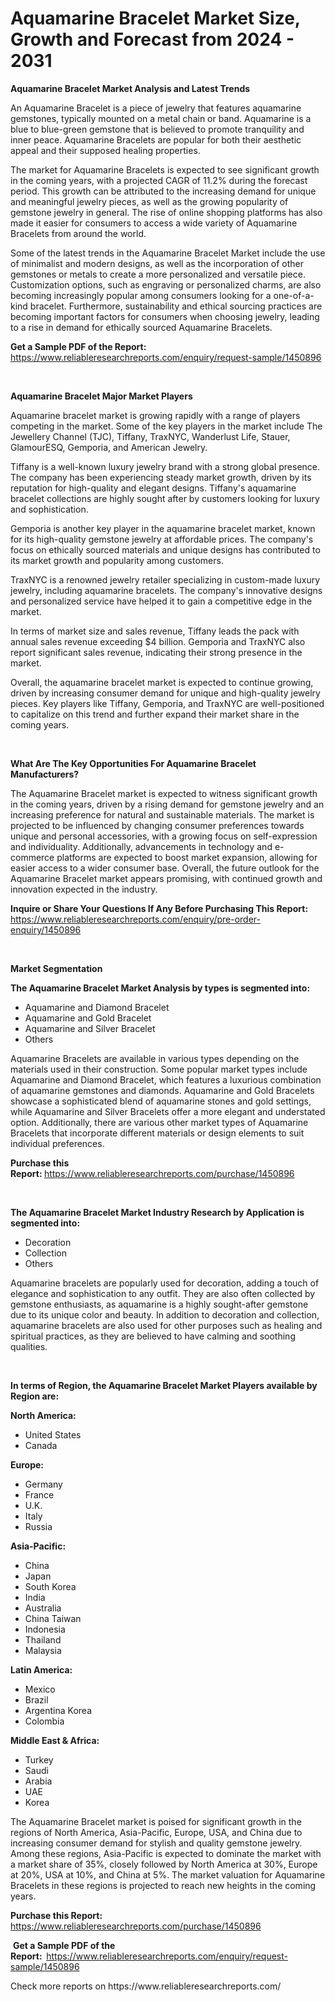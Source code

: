 <p><h1>Aquamarine Bracelet Market Size, Growth and Forecast from 2024 - 2031</h1></p><p><strong>Aquamarine Bracelet Market Analysis and Latest Trends</strong></p>
<p><p>An Aquamarine Bracelet is a piece of jewelry that features aquamarine gemstones, typically mounted on a metal chain or band. Aquamarine is a blue to blue-green gemstone that is believed to promote tranquility and inner peace. Aquamarine Bracelets are popular for both their aesthetic appeal and their supposed healing properties.</p><p>The market for Aquamarine Bracelets is expected to see significant growth in the coming years, with a projected CAGR of 11.2% during the forecast period. This growth can be attributed to the increasing demand for unique and meaningful jewelry pieces, as well as the growing popularity of gemstone jewelry in general. The rise of online shopping platforms has also made it easier for consumers to access a wide variety of Aquamarine Bracelets from around the world.</p><p>Some of the latest trends in the Aquamarine Bracelet Market include the use of minimalist and modern designs, as well as the incorporation of other gemstones or metals to create a more personalized and versatile piece. Customization options, such as engraving or personalized charms, are also becoming increasingly popular among consumers looking for a one-of-a-kind bracelet. Furthermore, sustainability and ethical sourcing practices are becoming important factors for consumers when choosing jewelry, leading to a rise in demand for ethically sourced Aquamarine Bracelets.</p></p>
<p><strong>Get a Sample PDF of the Report:&nbsp;</strong> <a href="https://www.reliableresearchreports.com/enquiry/request-sample/1450896">https://www.reliableresearchreports.com/enquiry/request-sample/1450896</a></p>
<p>&nbsp;</p>
<p><strong>Aquamarine Bracelet Major Market Players</strong></p>
<p><p>Aquamarine bracelet market is growing rapidly with a range of players competing in the market. Some of the key players in the market include The Jewellery Channel (TJC), Tiffany, TraxNYC, Wanderlust Life, Stauer, GlamourESQ, Gemporia, and American Jewelry.</p><p>Tiffany is a well-known luxury jewelry brand with a strong global presence. The company has been experiencing steady market growth, driven by its reputation for high-quality and elegant designs. Tiffany's aquamarine bracelet collections are highly sought after by customers looking for luxury and sophistication.</p><p>Gemporia is another key player in the aquamarine bracelet market, known for its high-quality gemstone jewelry at affordable prices. The company's focus on ethically sourced materials and unique designs has contributed to its market growth and popularity among customers.</p><p>TraxNYC is a renowned jewelry retailer specializing in custom-made luxury jewelry, including aquamarine bracelets. The company's innovative designs and personalized service have helped it to gain a competitive edge in the market.</p><p>In terms of market size and sales revenue, Tiffany leads the pack with annual sales revenue exceeding $4 billion. Gemporia and TraxNYC also report significant sales revenue, indicating their strong presence in the market.</p><p>Overall, the aquamarine bracelet market is expected to continue growing, driven by increasing consumer demand for unique and high-quality jewelry pieces. Key players like Tiffany, Gemporia, and TraxNYC are well-positioned to capitalize on this trend and further expand their market share in the coming years.</p></p>
<p>&nbsp;</p>
<p><strong>What Are The Key Opportunities For Aquamarine Bracelet Manufacturers?</strong></p>
<p><p>The Aquamarine Bracelet market is expected to witness significant growth in the coming years, driven by a rising demand for gemstone jewelry and an increasing preference for natural and sustainable materials. The market is projected to be influenced by changing consumer preferences towards unique and personal accessories, with a growing focus on self-expression and individuality. Additionally, advancements in technology and e-commerce platforms are expected to boost market expansion, allowing for easier access to a wider consumer base. Overall, the future outlook for the Aquamarine Bracelet market appears promising, with continued growth and innovation expected in the industry.</p></p>
<p><strong>Inquire or Share Your Questions If Any Before Purchasing This Report:</strong> <a href="https://www.reliableresearchreports.com/enquiry/pre-order-enquiry/1450896">https://www.reliableresearchreports.com/enquiry/pre-order-enquiry/1450896</a></p>
<p>&nbsp;</p>
<p><strong>Market Segmentation</strong></p>
<p><strong>The Aquamarine Bracelet Market Analysis by types is segmented into:</strong></p>
<p><ul><li>Aquamarine and Diamond Bracelet</li><li>Aquamarine and Gold Bracelet</li><li>Aquamarine and Silver Bracelet</li><li>Others</li></ul></p>
<p><p>Aquamarine Bracelets are available in various types depending on the materials used in their construction. Some popular market types include Aquamarine and Diamond Bracelet, which features a luxurious combination of aquamarine gemstones and diamonds. Aquamarine and Gold Bracelets showcase a sophisticated blend of aquamarine stones and gold settings, while Aquamarine and Silver Bracelets offer a more elegant and understated option. Additionally, there are various other market types of Aquamarine Bracelets that incorporate different materials or design elements to suit individual preferences.</p></p>
<p><strong>Purchase this Report:&nbsp;</strong><a href="https://www.reliableresearchreports.com/purchase/1450896">https://www.reliableresearchreports.com/purchase/1450896</a></p>
<p>&nbsp;</p>
<p><strong>The Aquamarine Bracelet Market Industry Research by Application is segmented into:</strong></p>
<p><ul><li>Decoration</li><li>Collection</li><li>Others</li></ul></p>
<p><p>Aquamarine bracelets are popularly used for decoration, adding a touch of elegance and sophistication to any outfit. They are also often collected by gemstone enthusiasts, as aquamarine is a highly sought-after gemstone due to its unique color and beauty. In addition to decoration and collection, aquamarine bracelets are also used for other purposes such as healing and spiritual practices, as they are believed to have calming and soothing qualities.</p></p>
<p>&nbsp;</p>
<p><strong>In terms of Region, the Aquamarine Bracelet Market Players available by Region are:</strong></p>
<p>
    <p> <strong> North America: </strong>
        <ul>
            <li>United States</li>
            <li>Canada</li>
        </ul>
        </p> 
    <p> <strong> Europe: </strong>
        <ul>
            <li>Germany</li>
            <li>France</li>
            <li>U.K.</li>
            <li>Italy</li>
            <li>Russia</li>
        </ul>
        </p> 
    <p> <strong> Asia-Pacific: </strong>
        <ul>
            <li>China</li>
            <li>Japan</li>
            <li>South Korea</li>
            <li>India</li>
            <li>Australia</li>
            <li>China Taiwan</li>
            <li>Indonesia</li>
            <li>Thailand</li>
            <li>Malaysia</li>
        </ul>
        </p> 
    <p> <strong> Latin America: </strong>
        <ul>
            <li>Mexico</li>
            <li>Brazil</li>
            <li>Argentina Korea</li>
            <li>Colombia</li>
        </ul>
        </p> 
    <p> <strong> Middle East & Africa: </strong>
        <ul>
            <li>Turkey</li>
            <li>Saudi</li>
            <li>Arabia</li>
            <li>UAE</li>
            <li>Korea</li>
        </ul>
    </p>
    </p>
<p><p>The Aquamarine Bracelet market is poised for significant growth in the regions of North America, Asia-Pacific, Europe, USA, and China due to increasing consumer demand for stylish and quality gemstone jewelry. Among these regions, Asia-Pacific is expected to dominate the market with a market share of 35%, closely followed by North America at 30%, Europe at 20%, USA at 10%, and China at 5%. The market valuation for Aquamarine Bracelets in these regions is projected to reach new heights in the coming years.</p></p>
<p><strong>Purchase this Report: </strong><a href="https://www.reliableresearchreports.com/purchase/1450896">https://www.reliableresearchreports.com/purchase/1450896</a></p>
<p>&nbsp;<strong>Get a Sample PDF of the Report:&nbsp;&nbsp;</strong><a href="https://www.reliableresearchreports.com/enquiry/request-sample/1450896">https://www.reliableresearchreports.com/enquiry/request-sample/1450896</a></p>
<p><strong></strong></p>
<p>Check more reports on https://www.reliableresearchreports.com/</p>